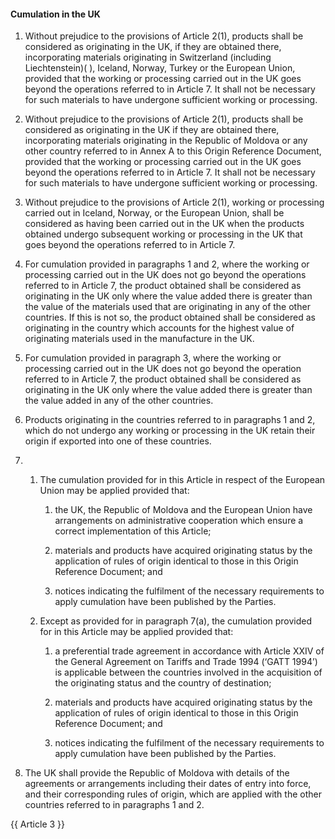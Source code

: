 #### Cumulation in the UK

1. Without prejudice to the provisions of Article 2(1), products shall be considered as originating in the UK, if they are obtained there, incorporating materials originating in Switzerland (including Liechtenstein)( ), Iceland, Norway, Turkey or the European Union, provided that the working or processing carried out in the UK goes beyond the operations referred to in Article 7. It shall not be necessary for such materials to have undergone sufficient working or processing.

2. Without prejudice to the provisions of Article 2(1), products shall be considered as originating in the UK if they are obtained there, incorporating materials originating in the Republic of Moldova or any other country referred to in Annex A to this Origin Reference Document, provided that the working or processing carried out in the UK goes beyond the operations referred to in Article 7. It shall not be necessary for such materials to have undergone sufficient working or processing.

3. Without prejudice to the provisions of Article 2(1), working or processing carried out in Iceland, Norway, or the European Union, shall be considered as having been carried out in the UK when the products obtained undergo subsequent working or processing in the UK that goes beyond the operations referred to in Article 7. 

4. For cumulation provided in paragraphs 1 and 2, where the working or processing carried out in the UK does not go beyond the operations referred to in Article 7, the product obtained shall be considered as originating in the UK only where the value added there is greater than the value of the materials used that are originating in any of the other countries. If this is not so, the product obtained shall be considered as originating in the country which accounts for the highest value of originating materials used in the manufacture in the UK.

5. For cumulation provided in paragraph 3, where the working or processing carried out in the UK does not go beyond the operation referred to in Article 7, the product obtained shall be considered as originating in the UK only where the value added there is greater than the value added in any of the other countries. 

6. Products originating in the countries referred to in paragraphs 1 and 2, which do not undergo any working or processing in the UK retain their origin if exported into one of these countries.

7. 
   1. The cumulation provided for in this Article in respect of the European Union may be applied provided that:

      1. the UK, the Republic of Moldova and the European Union have arrangements on administrative cooperation which ensure a correct implementation of this Article;

      2. materials and products have acquired originating status by the application of rules of origin identical to those in this Origin Reference Document; and

      3. notices indicating the fulfilment of the necessary requirements to apply cumulation have been published by the Parties.

   2. Except as provided for in paragraph 7(a), the cumulation provided for in this Article may be applied provided that:

      1. a preferential trade agreement in accordance with Article XXIV of the General Agreement on Tariffs and Trade 1994 (‘GATT 1994’) is applicable between the countries involved in the acquisition of the originating status and the country of destination;

      2. materials and products have acquired originating status by the application of rules of origin identical to those in this Origin Reference Document; and

      3. notices indicating the fulfilment of the necessary requirements to apply cumulation have been published by the Parties.

8.  The UK shall provide the Republic of Moldova with details of the agreements or arrangements including their dates of entry into force, and their corresponding rules of origin, which are applied with the other countries referred to in paragraphs 1 and 2.

{{ Article 3 }}